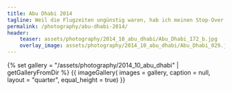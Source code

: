 ```yaml
---
title: Abu Dhabi 2014
tagline: Weil die Flugzeiten ungünstig waren, hab ich meinen Stop-Over in Abu Dhabi einfach verlängert und mir die Stadt angeschaut...Warum auch nicht, wenn man schon mal da ist ;) 
permalink: /photography/abu-dhabi-2014/
header:
    teaser: assets/photography/2014_10_abu_dhabi/Abu_Dhabi_172_b.jpg
    overlay_image: assets/photography/2014_10_abu_dhabi/Abu_Dhabi_029.jpg
---
```


{% set gallery = "/assets/photography/2014_10_abu_dhabi" | getGalleryFromDir %}
{{ imageGallery(
    images = gallery,
    caption = null,
    layout = "quarter",
    equal_height = true) }}